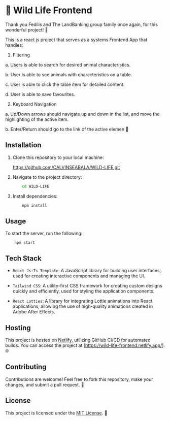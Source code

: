 # 🚀 Wild Life Frontend

Thank you  Fedilis and The LandBanking group family once again, for this wonderful project! 🙌

This  is a react js project that serves as a systems Frontend App that handles:

1. Filtering

a. Users is able to search for desired animal characteristics.

b. User is able to see animals with characteristics on a table.

c. User is able to click the table item for detailed content.

d. User is able to save favourites.






2. Keyboard Navigation

a. Up/Down arrows should navigate up and down in the list, and move the highlighting of the active item.

b. Enter/Return should go to the link of the active elemen 🔄



## Installation

1. Clone this repository to your local machine:

      https://github.com/CALVINSEABALA/WILD-LIFE.git

2. Navigate to the project directory:

    ```bash
        cd WILD-LIFE
    ```


3. Install dependencies:

    ```bash
        npm install
    ```

## Usage

To start the server, run the following:

   
        npm start





## Tech Stack


- `React Js:Ts Template`: A JavaScript library for building user interfaces, used for creating interactive components and managing the UI.
- `Tailwind CSS`: A utility-first CSS framework for creating custom designs quickly and efficiently, used for styling the application components.

- `React Lotties`: A library for integrating Lottie animations into React applications, allowing the use of high-quality animations created in Adobe After Effects.



## Hosting

This project is hosted on [Netlify](https://netlify.com/), utilizing GitHub CI/CD for automated builds. 
You can access the project at [https://wild-life-frontend.netlify.app/]. 🌐



## Contributing

Contributions are welcome! Feel free to fork this repository, make your changes, and submit a pull request. 🎉

## License

This project is licensed under the [MIT License](LICENSE). 📝
